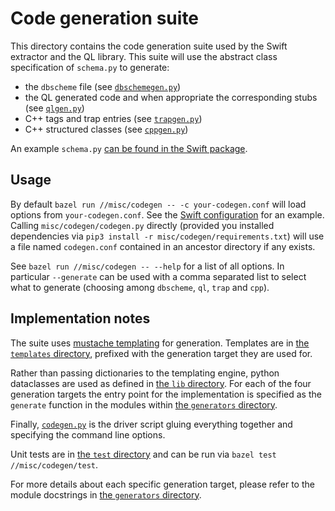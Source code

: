 # Code generation suite

This directory contains the code generation suite used by the Swift extractor and the QL library. This suite will use
the abstract class specification of `schema.py` to generate:

* the `dbscheme` file (see [`dbschemegen.py`](generators/dbschemegen.py))
* the QL generated code and when appropriate the corresponding stubs (see [`qlgen.py`](generators/qlgen.py))
* C++ tags and trap entries (see [`trapgen.py`](generators/trapgen.py))
* C++ structured classes (see [`cppgen.py`](generators/cppgen.py))

An example `schema.py` [can be found in the Swift package](../../swift/schema.py).

## Usage

By default `bazel run //misc/codegen -- -c your-codegen.conf` will load options from `your-codegen.conf`. See
the [Swift configuration](../../swift/codegen.conf) for an example. Calling `misc/codegen/codegen.py` directly (provided
you installed dependencies via `pip3 install -r misc/codegen/requirements.txt`) will use a file named `codegen.conf`
contained in an ancestor directory if any exists.

See `bazel run //misc/codegen -- --help` for a list of all options. In particular `--generate` can be used with a comma
separated list to select what to generate (choosing among `dbscheme`, `ql`, `trap` and `cpp`).

## Implementation notes

The suite uses [mustache templating](https://mustache.github.io/) for generation. Templates are
in [the `templates` directory](templates), prefixed with the generation target they are used for.

Rather than passing dictionaries to the templating engine, python dataclasses are used as defined
in [the `lib` directory](lib). For each of the four generation targets the entry point for the implementation is
specified as the `generate` function in the modules within [the `generators` directory](generators).

Finally, [`codegen.py`](codegen.py) is the driver script gluing everything together and specifying the command line
options.

Unit tests are in [the `test` directory](test) and can be run via `bazel test //misc/codegen/test`.

For more details about each specific generation target, please refer to the module docstrings
in [the `generators` directory](generators).
